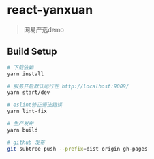 # react-yanxuan

> 网易严选demo


## Build Setup

``` bash
# 下载依赖
yarn install

# 服务开启默认运行在 http://localhost:9009/
yarn start/dev

# eslint修正语法错误
yarn lint-fix

# 生产发布
yarn build

# github 发布
git subtree push --prefix=dist origin gh-pages

```
